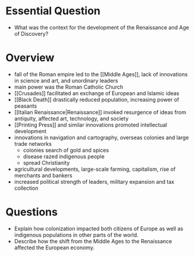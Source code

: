 # Essential Question
- What was the context for the development of the Renaissance and Age of Discovery?
# Overview
- fall of the Roman empire led to the [[Middle Ages]], lack of innovations in science and art, and unordinary leaders
- main power was the Roman Catholic Church
- [[Crusades]] facilitated an exchange of European and Islamic ideas
- [[Black Death]] drastically reduced population, increasing power of peasants
- [[Italian Renaissance|Renaissance]] invoked resurgence of ideas from antiquity, affected art, technology, and society
- [[Printing Press]] and similar innovations promoted intellectual development
- innovations in navigation and cartography, overseas colonies and large trade networks
	- colonies search of gold and spices
	- disease razed indigenous people
	- spread Christianity
- agricultural developments, large-scale farming, capitalism, rise of merchants and bankers
- increased political strength of leaders, military expansion and tax collection
# Questions
- Explain how colonization impacted both citizens of Europe as well as indigenous populations in other parts of the world.
- Describe how the shift from the Middle Ages to the Renaissance affected the European economy.